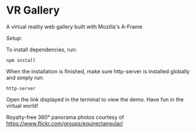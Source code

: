 # VR Gallery
A virtual reality web gallery built with Mozilla's A-Frame

*Setup:*

To install dependencies, run:
```
npm install
```
When the installation is finished, make sure http-server is installed globally and simply run:
```
http-server
```
Open the link displayed in the terminal to view the demo. Have fun in the virtual world!

Royalty-free 360° panorama photos courtesy of https://www.flickr.com/groups/equirectangular/